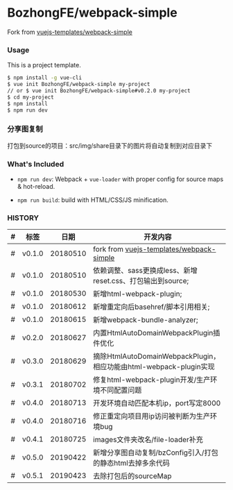 # BozhongFE/webpack-simple

Fork from [vuejs-templates/webpack-simple](https://github.com/vuejs-templates/webpack-simple)

### Usage

This is a project template.

``` bash
$ npm install -g vue-cli
$ vue init BozhongFE/webpack-simple my-project
// or $ vue init BozhongFE/webpack-simple#v0.2.0 my-project
$ cd my-project
$ npm install
$ npm run dev
```

### 分享图复制

打包到source的项目：src/img/share目录下的图片将自动复制到对应目录下

### What's Included

- `npm run dev`: Webpack + `vue-loader` with proper config for source maps & hot-reload.

- `npm run build`: build with HTML/CSS/JS minification.

### HISTORY

|#|标签|日期|开发内容|
|---|---|---|---|
|#|v0.1.0|20180510|fork from [vuejs-templates/webpack-simple](https://github.com/vuejs-templates/webpack-simple)
|#|v0.1.0|20180510| 依赖调整、sass更换成less、新增reset.css、打包输出到source;
|#|v0.1.0|20180530| 新增html-webpack-plugin;
|#|v0.1.0|20180612| 新增重定向后basehref/脚本引用相关;
|#|v0.1.0|20180615| 新增webpack-bundle-analyzer;
|#|v0.2.0|20180627| 内置HtmlAutoDomainWebpackPlugin插件优化
|#|v0.3.0|20180629| 摘除HtmlAutoDomainWebpackPlugin，相应功能由html-webpack-plugin实现
|#|v0.3.1|20180702| 修复html-webpack-plugin开发/生产环境不同配置问题
|#|v0.4.0|20180713| 开发环境自动匹配本机ip，port写定8000
|#|v0.4.0|20180716| 修正重定向项目用ip访问被判断为生产环境bug
|#|v0.4.1|20180725| images文件夹改名/file-loader补充
|#|v0.5.0|20190422| 新增分享图自动复制/bzConfig引入/打包的静态html去掉多余代码
|#|v0.5.1|20190423| 去除打包后的sourceMap
